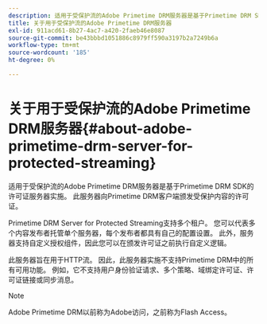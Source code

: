 ```yaml
---
description: 适用于受保护流的Adobe Primetime DRM服务器是基于Primetime DRM SDK的许可证服务器实施。 此服务器向Primetime DRM客户端颁发受保护内容的许可证。
title: 关于用于受保护流的Adobe Primetime DRM服务器
exl-id: 911acd61-8b27-4ac7-a420-2faeb46e8087
source-git-commit: be43bbbd1051886c8979ff590a3197b2a7249b6a
workflow-type: tm+mt
source-wordcount: '185'
ht-degree: 0%

---
```


# 关于用于受保护流的Adobe Primetime DRM服务器{#about-adobe-primetime-drm-server-for-protected-streaming}

适用于受保护流的Adobe Primetime DRM服务器是基于Primetime DRM SDK的许可证服务器实施。 此服务器向Primetime DRM客户端颁发受保护内容的许可证。

Primetime DRM Server for Protected Streaming支持多个租户。 您可以代表多个内容发布者托管单个服务器，每个发布者都具有自己的配置设置。 此外，服务器支持自定义授权组件，因此您可以在颁发许可证之前执行自定义逻辑。

此服务器旨在用于HTTP流。 因此，此服务器实施不支持Primetime DRM中的所有可用功能。 例如，它不支持用户身份验证请求、多个策略、域绑定许可证、许可证链接或同步消息。

>[!NOTE]
>
>Adobe Primetime DRM以前称为Adobe访问，之前称为Flash Access。
